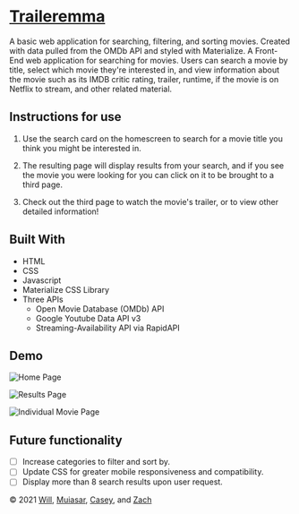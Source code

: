# [Traileremma](https://willberner.github.io/Trailr/)

A basic web application for searching, filtering, and sorting movies. Created with data pulled from the OMDb API and styled with Materialize.
A Front-End web application for searching for movies. Users can search a movie by title, select which movie they're interested in, and view information about the movie such as its IMDB critic rating, trailer, runtime, if the movie is on Netflix to stream, and other related material.

## Instructions for use
1. Use the search card on the homescreen to search for a movie title you think you might be interested in.

2. The resulting page will display results from your search, and if you see the movie you were looking for you can click on it to be brought to a third page.

3. Check out the third page to watch the movie's trailer, or to view other detailed information!

## Built With
* HTML
* CSS
* Javascript
* Materialize CSS Library
* Three APIs
  * Open Movie Database (OMDb) API
  * Google Youtube Data API v3
  * Streaming-Availability API via RapidAPI

## Demo

![Home Page](https://user-images.githubusercontent.com/25047954/126427617-47ccc29b-b25d-4905-a9e0-3fce2bd796ca.png)

![Results Page](https://user-images.githubusercontent.com/25047954/126427622-63bf6e71-1aa0-4b34-b2e6-1b1fadf6483f.png)

![Individual Movie Page](https://user-images.githubusercontent.com/25047954/126427669-8c6bb196-9ef8-47ad-ab08-e06ad3e00865.png)

## Future functionality

- [ ] Increase categories to filter and sort by.
- [ ] Update CSS for greater mobile responsiveness and compatibility.
- [ ] Display more than 8 search results upon user request.

&copy; 2021 [Will](https://github.com/WillBerner), [Muiasar](https://github.com/Muiasar-Al-Ani), [Casey](https://github.com/ElusiveSkies), and [Zach](https://github.com/Zach-EE)
